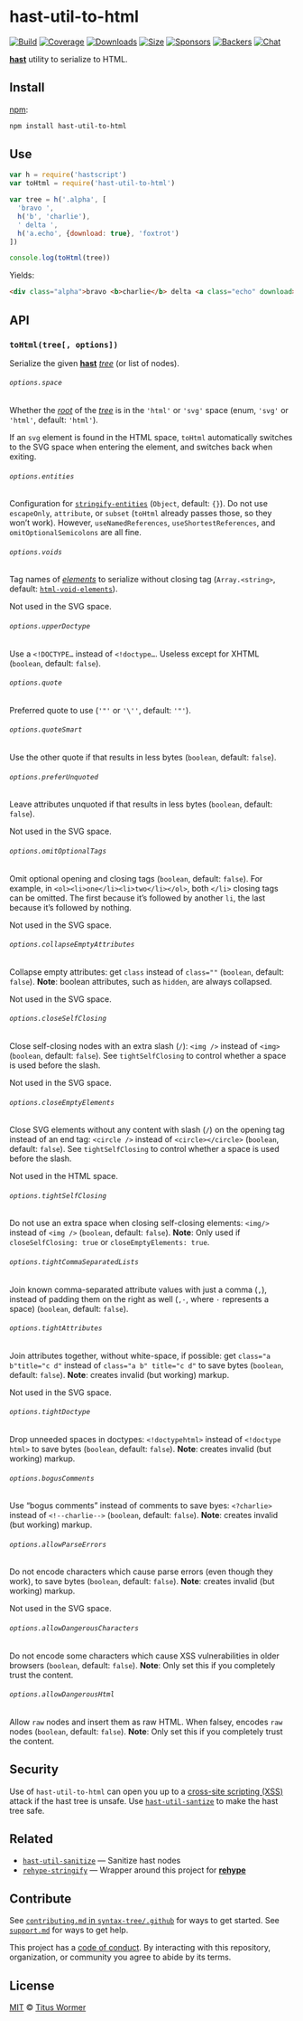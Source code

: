 # hast-util-to-html

[![Build][build-badge]][build]
[![Coverage][coverage-badge]][coverage]
[![Downloads][downloads-badge]][downloads]
[![Size][size-badge]][size]
[![Sponsors][sponsors-badge]][collective]
[![Backers][backers-badge]][collective]
[![Chat][chat-badge]][chat]

[**hast**][hast] utility to serialize to HTML.

## Install

[npm][]:

```sh
npm install hast-util-to-html
```

## Use

```js
var h = require('hastscript')
var toHtml = require('hast-util-to-html')

var tree = h('.alpha', [
  'bravo ',
  h('b', 'charlie'),
  ' delta ',
  h('a.echo', {download: true}, 'foxtrot')
])

console.log(toHtml(tree))
```

Yields:

```html
<div class="alpha">bravo <b>charlie</b> delta <a class="echo" download>foxtrot</a></div>
```

## API

### `toHtml(tree[, options])`

Serialize the given [**hast**][hast] [*tree*][tree] (or list of nodes).

###### `options.space`

Whether the [*root*][root] of the [*tree*][tree] is in the `'html'` or `'svg'`
space (enum, `'svg'` or `'html'`, default: `'html'`).

If an `svg` element is found in the HTML space, `toHtml` automatically switches
to the SVG space when entering the element, and switches back when exiting.

###### `options.entities`

Configuration for [`stringify-entities`][stringify-entities] (`Object`, default:
`{}`).
Do not use `escapeOnly`, `attribute`, or `subset` (`toHtml` already passes
those, so they won’t work).
However, `useNamedReferences`, `useShortestReferences`, and
`omitOptionalSemicolons` are all fine.

###### `options.voids`

Tag names of [*elements*][element] to serialize without closing tag
(`Array.<string>`, default: [`html-void-elements`][html-void-elements]).

Not used in the SVG space.

###### `options.upperDoctype`

Use a `<!DOCTYPE…` instead of `<!doctype…`.
Useless except for XHTML (`boolean`, default: `false`).

###### `options.quote`

Preferred quote to use (`'"'` or `'\''`, default: `'"'`).

###### `options.quoteSmart`

Use the other quote if that results in less bytes (`boolean`, default: `false`).

###### `options.preferUnquoted`

Leave attributes unquoted if that results in less bytes (`boolean`, default:
`false`).

Not used in the SVG space.

###### `options.omitOptionalTags`

Omit optional opening and closing tags (`boolean`, default: `false`).
For example, in `<ol><li>one</li><li>two</li></ol>`, both `</li>`
closing tags can be omitted.
The first because it’s followed by another `li`, the last because it’s followed
by nothing.

Not used in the SVG space.

###### `options.collapseEmptyAttributes`

Collapse empty attributes: get `class` instead of `class=""` (`boolean`,
default: `false`).
**Note**: boolean attributes, such as `hidden`, are always collapsed.

Not used in the SVG space.

###### `options.closeSelfClosing`

Close self-closing nodes with an extra slash (`/`): `<img />` instead of
`<img>` (`boolean`, default: `false`).
See `tightSelfClosing` to control whether a space is used before the slash.

Not used in the SVG space.

###### `options.closeEmptyElements`

Close SVG elements without any content with slash (`/`) on the opening tag
instead of an end tag: `<circle />` instead of `<circle></circle>` (`boolean`,
default: `false`).
See `tightSelfClosing` to control whether a space is used before the slash.

Not used in the HTML space.

###### `options.tightSelfClosing`

Do not use an extra space when closing self-closing elements: `<img/>` instead
of `<img />` (`boolean`, default: `false`).
**Note**: Only used if `closeSelfClosing: true` or `closeEmptyElements: true`.

###### `options.tightCommaSeparatedLists`

Join known comma-separated attribute values with just a comma (`,`), instead of
padding them on the right as well (`,·`, where `·` represents a space)
(`boolean`, default: `false`).

###### `options.tightAttributes`

Join attributes together, without white-space, if possible: get
`class="a b"title="c d"` instead of `class="a b" title="c d"` to save bytes
(`boolean`, default: `false`).
**Note**: creates invalid (but working) markup.

Not used in the SVG space.

###### `options.tightDoctype`

Drop unneeded spaces in doctypes: `<!doctypehtml>` instead of `<!doctype html>`
to save bytes (`boolean`, default: `false`).
**Note**: creates invalid (but working) markup.

###### `options.bogusComments`

Use “bogus comments” instead of comments to save byes: `<?charlie>` instead of
`<!--charlie-->` (`boolean`, default: `false`).
**Note**: creates invalid (but working) markup.

###### `options.allowParseErrors`

Do not encode characters which cause parse errors (even though they work), to
save bytes (`boolean`, default: `false`).
**Note**: creates invalid (but working) markup.

Not used in the SVG space.

###### `options.allowDangerousCharacters`

Do not encode some characters which cause XSS vulnerabilities in older browsers
(`boolean`, default: `false`).
**Note**: Only set this if you completely trust the content.

###### `options.allowDangerousHtml`

Allow `raw` nodes and insert them as raw HTML.
When falsey, encodes `raw` nodes (`boolean`, default: `false`).
**Note**: Only set this if you completely trust the content.

## Security

Use of `hast-util-to-html` can open you up to a
[cross-site scripting (XSS)][xss] attack if the hast tree is unsafe.
Use [`hast-util-santize`][sanitize] to make the hast tree safe.

## Related

*   [`hast-util-sanitize`][sanitize]
    — Sanitize hast nodes
*   [`rehype-stringify`](https://github.com/wooorm/rehype/tree/master/packages/rehype-stringify)
    — Wrapper around this project for [**rehype**](https://github.com/wooorm/rehype)

## Contribute

See [`contributing.md` in `syntax-tree/.github`][contributing] for ways to get
started.
See [`support.md`][support] for ways to get help.

This project has a [code of conduct][coc].
By interacting with this repository, organization, or community you agree to
abide by its terms.

## License

[MIT][license] © [Titus Wormer][author]

<!-- Definitions -->

[build-badge]: https://img.shields.io/travis/syntax-tree/hast-util-to-html.svg

[build]: https://travis-ci.org/syntax-tree/hast-util-to-html

[coverage-badge]: https://img.shields.io/codecov/c/github/syntax-tree/hast-util-to-html.svg

[coverage]: https://codecov.io/github/syntax-tree/hast-util-to-html

[downloads-badge]: https://img.shields.io/npm/dm/hast-util-to-html.svg

[downloads]: https://www.npmjs.com/package/hast-util-to-html

[size-badge]: https://img.shields.io/bundlephobia/minzip/hast-util-to-html.svg

[size]: https://bundlephobia.com/result?p=hast-util-to-html

[sponsors-badge]: https://opencollective.com/unified/sponsors/badge.svg

[backers-badge]: https://opencollective.com/unified/backers/badge.svg

[collective]: https://opencollective.com/unified

[chat-badge]: https://img.shields.io/badge/chat-spectrum-7b16ff.svg

[chat]: https://spectrum.chat/unified/syntax-tree

[npm]: https://docs.npmjs.com/cli/install

[license]: license

[author]: https://wooorm.com

[contributing]: https://github.com/syntax-tree/.github/blob/master/contributing.md

[support]: https://github.com/syntax-tree/.github/blob/master/support.md

[coc]: https://github.com/syntax-tree/.github/blob/master/code-of-conduct.md

[html-void-elements]: https://github.com/wooorm/html-void-elements

[stringify-entities]: https://github.com/wooorm/stringify-entities

[tree]: https://github.com/syntax-tree/unist#tree

[root]: https://github.com/syntax-tree/unist#root

[hast]: https://github.com/syntax-tree/hast

[element]: https://github.com/syntax-tree/hast#element

[xss]: https://en.wikipedia.org/wiki/Cross-site_scripting

[sanitize]: https://github.com/syntax-tree/hast-util-sanitize
